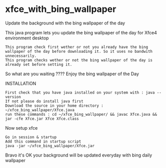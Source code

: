 # xfce_with_bing_wallpaper
Update the background with the bing wallpaper of the day

This java program lets you update the bing wallpaper of the day for Xfce4 environment desktop

    This program check first wether or not you already have the bing wallpaper of the day before downloading it. So it uses no bandwith unnecessarily.
    This program checks wether or not the bing wallpaper of the day is already set before setting it.

So what are you waiting ???? Enjoy the bing wallpaper of the Day

INSTALLATION

    First check that you have java installed on your system with : java --version
    If not please do install java first
    Download the source in your home directory : ~/xfce_bing_wallpaper/Xfce.java
    run these commands : cd ~/xfce_bing_wallpaper/ && javac Xfce.java && jar -cfe Xfce.jar Xfce Xfce.class

Now setup xfce

    Go in session & startup 
    Add this command in startup script 
    java -jar ~/xfce_bing_wallpaper/Xfce.jar
    
Bravo it's OK your background will be updated everyday with bing daily wallpaper
